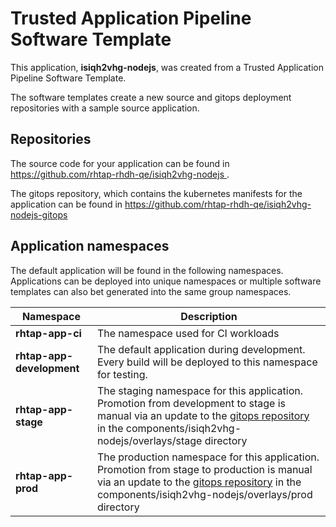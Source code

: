 # Trusted Application Pipeline Software Template

This application, **isiqh2vhg-nodejs**, was created from a Trusted Application Pipeline Software Template.

The software templates create a new source and gitops deployment repositories with a sample source application. 

## Repositories

The source code for your application can be found in [https://github.com/rhtap-rhdh-qe/isiqh2vhg-nodejs ](https://github.com/rhtap-rhdh-qe/isiqh2vhg-nodejs ).
 
The gitops repository, which contains the kubernetes manifests for the application can be found in 
[https://github.com/rhtap-rhdh-qe/isiqh2vhg-nodejs-gitops ](https://github.com/rhtap-rhdh-qe/isiqh2vhg-nodejs-gitops ) 

## Application namespaces 

The default application will be found in the following namespaces. Applications can be deployed into unique namespaces or multiple software templates can also bet generated into the same group namespaces.  

|  Namespace   |  Description   |  
| -------- | -------- |
| **rhtap-app-ci** | The namespace used for CI workloads |
| **rhtap-app-development** | The default application during development. Every build will be deployed to this namespace for testing. |
| **rhtap-app-stage** | The staging namespace for this application. Promotion from development to stage is manual via an update to the [gitops repository](https://github.com/rhtap-rhdh-qe/isiqh2vhg-nodejs-gitops ) in the components/isiqh2vhg-nodejs/overlays/stage directory |
| **rhtap-app-prod** | The production namespace for this application. Promotion from stage to production is manual via an update to the [gitops repository](https://github.com/rhtap-rhdh-qe/isiqh2vhg-nodejs-gitops ) in the components/isiqh2vhg-nodejs/overlays/prod directory |